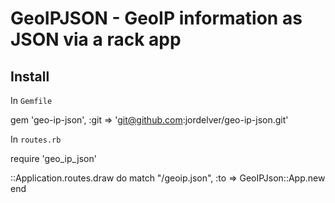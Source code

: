 # GeoIPJSON - GeoIP information as JSON via a rack app

## Install

In `Gemfile`

  gem 'geo-ip-json', :git => 'git@github.com:jordelver/geo-ip-json.git'

In `routes.rb`

  require 'geo_ip_json'

  <AppName>::Application.routes.draw do
    match "/geoip.json", :to => GeoIPJson::App.new
  end

